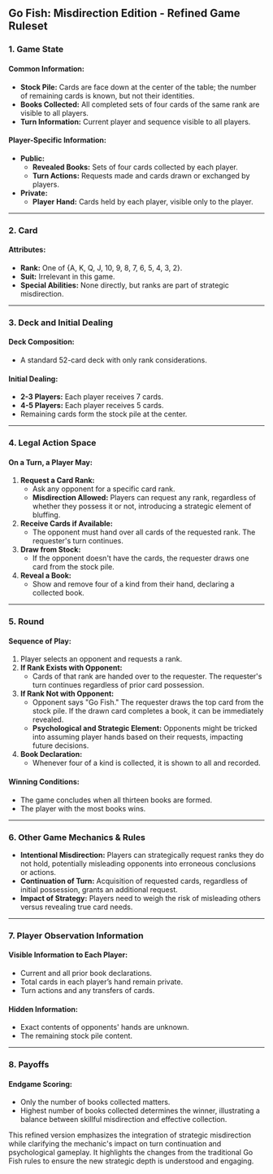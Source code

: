 ## Go Fish: Misdirection Edition - Refined Game Ruleset

### 1. **Game State**

#### **Common Information:**
- **Stock Pile:** Cards are face down at the center of the table; the number of remaining cards is known, but not their identities.
- **Books Collected:** All completed sets of four cards of the same rank are visible to all players.
- **Turn Information:** Current player and sequence visible to all players.

#### **Player-Specific Information:**
- **Public:**
  - **Revealed Books:** Sets of four cards collected by each player.
  - **Turn Actions:** Requests made and cards drawn or exchanged by players.
- **Private:**
  - **Player Hand:** Cards held by each player, visible only to the player.
  
---

### 2. **Card**

#### **Attributes:**
- **Rank:** One of {A, K, Q, J, 10, 9, 8, 7, 6, 5, 4, 3, 2}.
- **Suit:** Irrelevant in this game. 
- **Special Abilities:** None directly, but ranks are part of strategic misdirection.

---

### 3. **Deck and Initial Dealing**

#### **Deck Composition:**
- A standard 52-card deck with only rank considerations.

#### **Initial Dealing:**
- **2-3 Players:** Each player receives 7 cards.
- **4-5 Players:** Each player receives 5 cards.
- Remaining cards form the stock pile at the center.

---

### 4. **Legal Action Space**

#### **On a Turn, a Player May:**
1. **Request a Card Rank:**
   - Ask any opponent for a specific card rank.
   - **Misdirection Allowed:** Players can request any rank, regardless of whether they possess it or not, introducing a strategic element of bluffing.
2. **Receive Cards if Available:**
   - The opponent must hand over all cards of the requested rank. The requester's turn continues.
3. **Draw from Stock:**
   - If the opponent doesn't have the cards, the requester draws one card from the stock pile.
4. **Reveal a Book:**
   - Show and remove four of a kind from their hand, declaring a collected book.

---

### 5. **Round**

#### **Sequence of Play:**
1. Player selects an opponent and requests a rank.
2. **If Rank Exists with Opponent:**
   - Cards of that rank are handed over to the requester. The requester's turn continues regardless of prior card possession.
3. **If Rank Not with Opponent:**
   - Opponent says "Go Fish." The requester draws the top card from the stock pile. If the drawn card completes a book, it can be immediately revealed.
   - **Psychological and Strategic Element:** Opponents might be tricked into assuming player hands based on their requests, impacting future decisions.
4. **Book Declaration:**
   - Whenever four of a kind is collected, it is shown to all and recorded.

#### **Winning Conditions:**
- The game concludes when all thirteen books are formed.
- The player with the most books wins.

---

### 6. **Other Game Mechanics & Rules**

- **Intentional Misdirection:** Players can strategically request ranks they do not hold, potentially misleading opponents into erroneous conclusions or actions.
- **Continuation of Turn:** Acquisition of requested cards, regardless of initial possession, grants an additional request.
- **Impact of Strategy:** Players need to weigh the risk of misleading others versus revealing true card needs.

---

### 7. **Player Observation Information**

#### **Visible Information to Each Player:**
- Current and all prior book declarations.
- Total cards in each player’s hand remain private.
- Turn actions and any transfers of cards.

#### **Hidden Information:**
- Exact contents of opponents' hands are unknown.
- The remaining stock pile content.

---

### 8. **Payoffs**

#### **Endgame Scoring:**
- Only the number of books collected matters.
- Highest number of books collected determines the winner, illustrating a balance between skillful misdirection and effective collection. 

This refined version emphasizes the integration of strategic misdirection while clarifying the mechanic's impact on turn continuation and psychological gameplay. It highlights the changes from the traditional Go Fish rules to ensure the new strategic depth is understood and engaging.